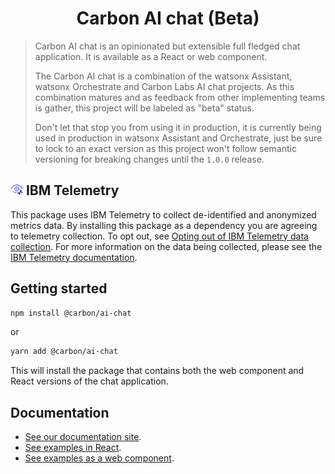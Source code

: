 <h1 align="center">
  Carbon AI chat (Beta)
</h1>

> Carbon AI chat is an opinionated but extensible full fledged chat application. It is available as a React or web component.
>
> The Carbon AI chat is a combination of the watsonx Assistant, watsonx Orchestrate and Carbon Labs AI chat projects. As this combination matures and as feedback from other implementing teams is gather, this project will be labeled as "beta" status.
>
> Don't let that stop you from using it in production, it is currently being used in production in watsonx Assistant and Orchestrate, just be sure to lock to an exact version as this project won't follow semantic versioning for breaking changes until the `1.0.0` release.

## <picture><source height="20" width="20" media="(prefers-color-scheme: dark)" srcset="https://raw.githubusercontent.com/ibm-telemetry/telemetry-js/main/docs/images/ibm-telemetry-dark.svg"><source height="20" width="20" media="(prefers-color-scheme: light)" srcset="https://raw.githubusercontent.com/ibm-telemetry/telemetry-js/main/docs/images/ibm-telemetry-light.svg"><img height="20" width="20" alt="IBM Telemetry" src="https://raw.githubusercontent.com/ibm-telemetry/telemetry-js/main/docs/images/ibm-telemetry-light.svg"></picture> IBM Telemetry

This package uses IBM Telemetry to collect de-identified and anonymized metrics data. By installing
this package as a dependency you are agreeing to telemetry collection. To opt out, see
[Opting out of IBM Telemetry data collection](https://github.com/ibm-telemetry/telemetry-js/tree/main#opting-out-of-ibm-telemetry-data-collection).
For more information on the data being collected, please see the
[IBM Telemetry documentation](https://github.com/ibm-telemetry/telemetry-js/tree/main#ibm-telemetry-collection-basics).

## Getting started

```bash
npm install @carbon/ai-chat
```

or

```bash
yarn add @carbon/ai-chat
```

This will install the package that contains both the web component and React versions of the chat application.

## Documentation

- [See our documentation site](https://web-chat.global.assistant.watson.cloud.ibm.com/carbon-chat.html).
- [See examples in React](https://github.com/carbon-design-system/carbon-ai-chat/tree/main/examples/react).
- [See examples as a web component](https://github.com/carbon-design-system/carbon-ai-chat/tree/main/examples/web-components).
